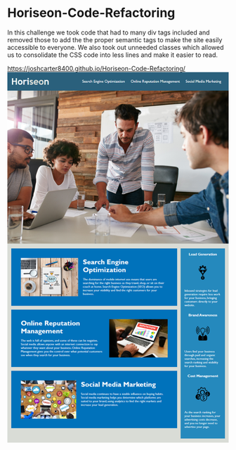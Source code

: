 # Horiseon-Code-Refactoring
In this challenge we took code that had to many div tags included and removed those to add the the proper semantic tags to make the site easily accessible to everyone. We also took out unneeded classes which allowed us to consolidate the CSS code into less lines and make it easier to read.

https://joshcarter8400.github.io/Horiseon-Code-Refactoring/
![](assets/images/Horiseon.png)

